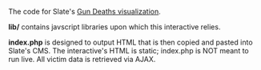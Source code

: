 The code for Slate's [Gun Deaths visualization](http://www.slate.com/articles/news_and_politics/crime/2012/12/gun_death_tally_every_american_gun_death_since_newtown_sandy_hook_shooting.html).

<strong>lib/</strong> contains javscript libraries upon which this interactive relies.

<strong>index.php</strong> is designed to output HTML that is then copied and pasted into Slate's CMS. The interactive's HTML is static; index.php is NOT meant to run live. All victim data is retrieved via AJAX.